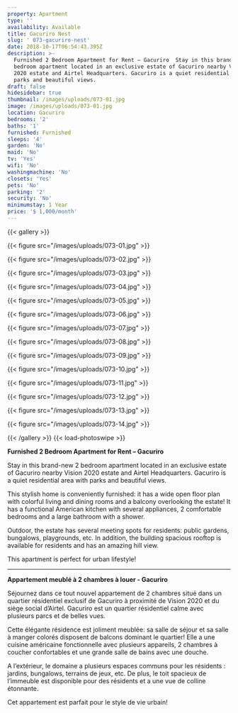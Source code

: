 ```yaml
---
property: Apartment
type: ''
availability: Available
title: Gacuriro Nest
slug: ' 073-gacuriro-nest'
date: 2018-10-17T06:54:43.395Z
description: >-
  Furnished 2 Bedroom Apartment for Rent – Gacuriro  Stay in this brand-new 2
  bedroom apartment located in an exclusive estate of Gacuriro nearby Vision
  2020 estate and Airtel Headquarters. Gacuriro is a quiet residential area with
  parks and beautiful views.
draft: false
hidesidebar: true
thumbnail: /images/uploads/073-01.jpg
image: /images/uploads/073-01.jpg
location: Gacuriro
bedrooms: '2'
baths: '1'
furnished: Furnished
sleeps: '4'
garden: 'No'
maid: 'No'
tv: 'Yes'
wifi: 'No'
washingmachine: 'No'
closets: 'Yes'
pets: 'No'
parking: '2'
security: 'No'
minimumstay: 1 Year
price: '$ 1,000/month'
---
```

{{< gallery >}} 

{{< figure src="/images/uploads/073-01.jpg" >}} 

{{< figure src="/images/uploads/073-02.jpg" >}}

 {{< figure src="/images/uploads/073-03.jpg" >}} 

{{< figure src="/images/uploads/073-04.jpg" >}}

{{< figure src="/images/uploads/073-05.jpg" >}}

 {{< figure src="/images/uploads/073-06.jpg" >}}

 {{< figure src="/images/uploads/073-07.jpg" >}}

 {{< figure src="/images/uploads/073-08.jpg" >}}

{{< figure src="/images/uploads/073-09.jpg" >}} 

{{< figure src="/images/uploads/073-10.jpg" >}}

 {{< figure src="/images/uploads/073-11.jpg" >}} 

{{< figure src="/images/uploads/073-12.jpg" >}}

{{< figure src="/images/uploads/073-13.jpg" >}}

{{< figure src="/images/uploads/073-14.jpg" >}}

 {{< /gallery >}} {{< load-photoswipe >}}

**Furnished 2 Bedroom Apartment for Rent – Gacuriro**

Stay in this brand-new 2 bedroom apartment located in an exclusive estate of Gacuriro nearby Vision 2020 estate and Airtel Headquarters. Gacuriro is a quiet residential area with parks and beautiful views.

This stylish home is conveniently furnished: it has a wide open floor plan with colorful living and dining rooms and a balcony overlooking the estate! It has a functional American kitchen with several appliances, 2 comfortable bedrooms and a large bathroom with a shower. 

Outdoor, the estate has several meeting spots for residents: public gardens, bungalows, playgrounds, etc.  In addition, the building spacious rooftop is available for residents and has an amazing hill view. 

This apartment is perfect for urban lifestyle!

- - -

**Appartement meublé à  2 chambres à louer - Gacuriro**

Séjournez dans ce tout nouvel appartement de 2 chambres situé dans un quartier résidentiel  exclusif de Gacuriro à proximité de Vision 2020 et du siège social d’Airtel. Gacuriro est un quartier résidentiel calme avec plusieurs parcs et de belles vues. 

Cette élégante résidence est joliment meublée: sa salle de séjour et sa salle à manger colorés disposent de balcons dominant le quartier! Elle a une cuisine américaine fonctionnelle  avec plusieurs appareils, 2 chambres à coucher confortables et une grande salle de bains avec une douche. 

A l’extérieur, le domaine a plusieurs espaces communs pour les résidents : jardins, bungalows, terrains de jeux, etc. De plus, le toit spacieux de l’immeuble est disponible pour des résidents et a une vue de colline étonnante. 

Cet appartement est parfait pour le style de vie urbain!
